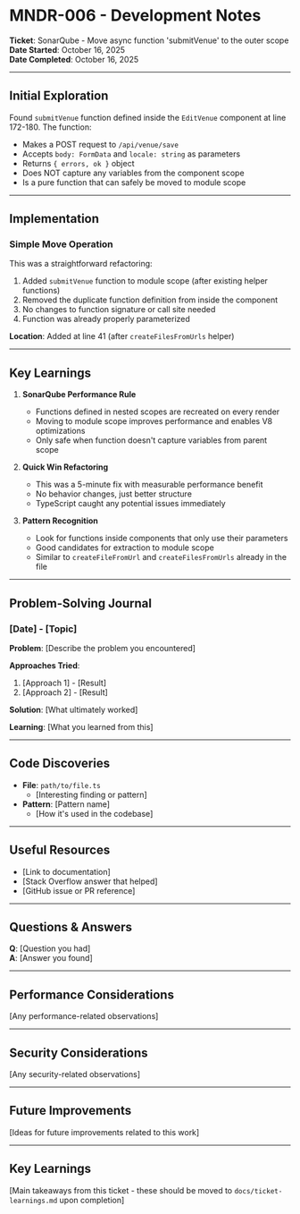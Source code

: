 # MNDR-006 - Development Notes

**Ticket**: SonarQube - Move async function 'submitVenue' to the outer scope  
**Date Started**: October 16, 2025  
**Date Completed**: October 16, 2025

---

## Initial Exploration

Found `submitVenue` function defined inside the `EditVenue` component at line 172-180. The function:

- Makes a POST request to `/api/venue/save`
- Accepts `body: FormData` and `locale: string` as parameters
- Returns `{ errors, ok }` object
- Does NOT capture any variables from the component scope
- Is a pure function that can safely be moved to module scope

---

## Implementation

### Simple Move Operation

This was a straightforward refactoring:

1. Added `submitVenue` function to module scope (after existing helper functions)
2. Removed the duplicate function definition from inside the component
3. No changes to function signature or call site needed
4. Function was already properly parameterized

**Location**: Added at line 41 (after `createFilesFromUrls` helper)

---

## Key Learnings

1. **SonarQube Performance Rule**

   - Functions defined in nested scopes are recreated on every render
   - Moving to module scope improves performance and enables V8 optimizations
   - Only safe when function doesn't capture variables from parent scope

2. **Quick Win Refactoring**

   - This was a 5-minute fix with measurable performance benefit
   - No behavior changes, just better structure
   - TypeScript caught any potential issues immediately

3. **Pattern Recognition**
   - Look for functions inside components that only use their parameters
   - Good candidates for extraction to module scope
   - Similar to `createFileFromUrl` and `createFilesFromUrls` already in the file

---

## Problem-Solving Journal

### [Date] - [Topic]

**Problem**: [Describe the problem you encountered]

**Approaches Tried**:

1. [Approach 1] - [Result]
2. [Approach 2] - [Result]

**Solution**: [What ultimately worked]

**Learning**: [What you learned from this]

---

## Code Discoveries

- **File**: `path/to/file.ts`
  - [Interesting finding or pattern]
- **Pattern**: [Pattern name]
  - [How it's used in the codebase]

---

## Useful Resources

- [Link to documentation]
- [Stack Overflow answer that helped]
- [GitHub issue or PR reference]

---

## Questions & Answers

**Q**: [Question you had]  
**A**: [Answer you found]

---

## Performance Considerations

[Any performance-related observations]

---

## Security Considerations

[Any security-related observations]

---

## Future Improvements

[Ideas for future improvements related to this work]

---

## Key Learnings

[Main takeaways from this ticket - these should be moved to `docs/ticket-learnings.md` upon completion]
